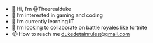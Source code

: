 - 👋 Hi, I’m @Theerealduke
- 👀 I’m interested in gaming and coding
- 🌱 I’m currently learning IT
- 💞️ I’m looking to collaborate on battle royales like fortnite
- 📫 How to reach me dukedetainrules@gmail.com

<!---
Theerealduke/Theerealduke is a ✨ special ✨ repository because its `README.md` (this file) appears on your GitHub profile.
You can click the Preview link to take a look at your changes.
--->
